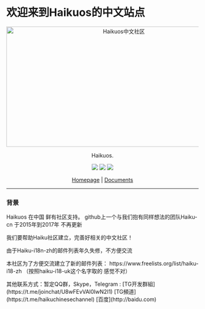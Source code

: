 # 欢迎来到Haikuos的中文站点
<p align="center">
<a href="https://archcraft.io"><img src="https://haiku-chinese.github.io/images/haiku_600x315.png" height="315" width="600" alt="Haikuos中文社区"></a>
</p>


<p align="center">
Haikuos</a>.
</p>
<p align="center">
  <img src="https://img.shields.io/badge/Maintained%3F-Yes-green?style=flat-square">
  <img src="https://img.shields.io/github/stars/haiku-chinese/haiku-chinese.github.io?style=flat-square">
  <img src="https://img.shields.io/github/issues/haiku-chinese/haiku-chinese.github.io?color=violet&style=flat-square">
</p>

<p align="center">
<a href="https://haiku-chinese.github.io/">Homepage</a> | 
<a href="https://haiku-chinese.github.io/documents/">Documents</a>
</p>


---

### 背景
Haikuos 在中国 鲜有社区支持。 github上一个与我们抱有同样想法的团队Haiku-cn 于2015年到2017年 不再更新
</p>
我们要帮助Haiku社区建立，完善好相关的中文社区！
</p>
由于Haiku-i18n-zh的邮件列表年久失修，不方便交流
</p>
本社区为了方便交流建立了新的邮件列表： https://www.freelists.org/list/haiku-i18-zh （按照haiku-i18-uk这个名字取的 感觉不对）
</p>
其他联系方式：暂定QQ群，Skype，Telegram : [TG开发群組](https://t.me/joinchat/U8wFEvVAl0IwN2I1) [TG頻道](https://t.me/haikuchinesechannel)  [百度](http://baidu.com)
  

 
